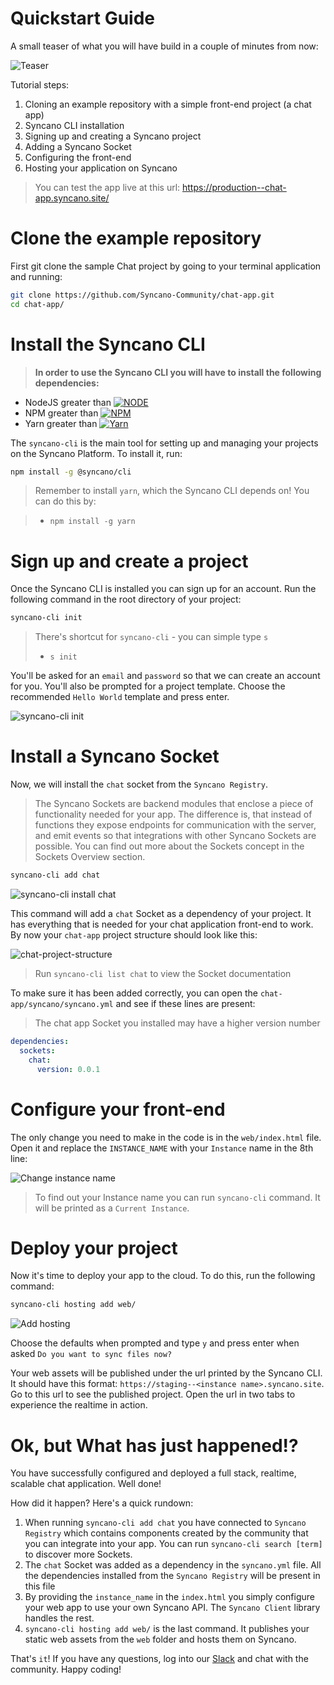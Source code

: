 # Quickstart Guide

A small teaser of what you will have build in a couple of minutes from now:

![Teaser](http://i.imgur.com/XAxBGof.gif)

Tutorial steps:
1. Cloning an example repository with a simple front-end project (a chat app)
2. Syncano CLI installation
3. Signing up and creating a Syncano project
4. Adding a Syncano Socket
5. Configuring the front-end
6. Hosting your application on Syncano

> You can test the app live at this url: https://production--chat-app.syncano.site/

# Clone the example repository

First git clone the sample Chat project by going to your terminal application and running:

```sh
git clone https://github.com/Syncano-Community/chat-app.git
cd chat-app/
```

# Install the Syncano CLI

> **In order to use the Syncano CLI you will have to install the following dependencies:**
* NodeJS greater than [![NODE](https://img.shields.io/badge/node-v8.9.0-blue.svg)](http://nodejs.org/)
* NPM greater than [![NPM](https://img.shields.io/badge/npm-v3.9-blue.svg)](http://npmjs.com/)
* Yarn greater than [![Yarn](https://img.shields.io/badge/yarn-v1.3.2-blue.svg)](https://yarnpkg.com/en/docs/install)

The `syncano-cli` is the main tool for setting up and managing your projects on the Syncano Platform. To install it, run:

```sh
npm install -g @syncano/cli
```
> Remember to install `yarn`, which the Syncano CLI depends on! You can do this by:

> * `npm install -g yarn`

# Sign up and create a project
Once the Syncano CLI is installed you can sign up for an account. Run the following command in the root directory of your project:

```sh
syncano-cli init
```

> There's shortcut for `syncano-cli` - you can simple type `s`
> * `s init`

You'll be asked for an `email` and `password` so that we can create an account for you.
You'll also be prompted for a project template. Choose the recommended `Hello World` template and press enter.

![syncano-cli init](/img/syncano-cli-init.png)

# Install a Syncano Socket

Now, we will install the `chat` socket from the `Syncano Registry`.

> The Syncano Sockets are backend modules that enclose a piece of functionality needed for your app. The difference is, that instead of functions they expose endpoints for communication with the server, and emit events so that integrations with other Syncano Sockets are possible. You can find out more about the Sockets concept in the Sockets Overview section.

```sh
syncano-cli add chat
```
![syncano-cli install chat](/img/syncano-cli-add-chat.png)

This command will add a `chat` Socket as a dependency of your project. It has everything that is needed for your chat application front-end to work. By now your `chat-app` project structure should look like this:

![chat-project-structure](/img/chat-project-structure.png)

> Run `syncano-cli list chat` to view the Socket documentation

To make sure it has been added correctly, you can open the `chat-app/syncano/syncano.yml` and see if these lines are present:
> The chat app Socket you installed may have a higher version number

```yml
dependencies:
  sockets:
    chat:
      version: 0.0.1
```

# Configure your front-end

The only change you need to make in the code is in the `web/index.html` file. Open it and replace the `INSTANCE_NAME` with your `Instance` name in the 8th line:

![Change instance name](/img/syncano-cli-index.png)

 > To find out your Instance name you can run `syncano-cli` command. It will be printed as a `Current Instance`.

# Deploy your project

Now it's time to deploy your app to the cloud. To do this, run the following command:

```sh
syncano-cli hosting add web/
```
![Add hosting](/img/syncano-cli-hosting-add.png)

Choose the defaults when prompted and type `y` and press enter when asked `Do you want to sync files now?`

Your web assets will be published under the url printed by the Syncano CLI. It should have this format:  `https://staging--<instance name>.syncano.site`. Go to this url to see the published project. Open the url in two tabs to experience the realtime in action.

# Ok, but What has just happened!?

You have successfully configured and deployed a full stack, realtime, scalable chat application. Well done!

How did it happen? Here's a quick rundown:

1. When running `syncano-cli add chat` you have connected to `Syncano Registry` which contains components created by the community that you can integrate into your app. You can run `syncano-cli search [term]` to discover more Sockets.
2. The `chat` Socket was added as a dependency in the `syncano.yml` file. All the dependencies installed from the `Syncano Registry` will be present in this file
3. By providing the `instance_name` in the `index.html` you simply configure your web app to use your own Syncano API. The `Syncano Client` library handles the rest.
4. `syncano-cli hosting add web/` is the last command. It publishes your static web assets from the `web` folder and hosts them on Syncano.

That's `it`! If you have any questions, log into our [Slack](https://syncano.io/#/slack-invite) and chat with the community. Happy coding!
